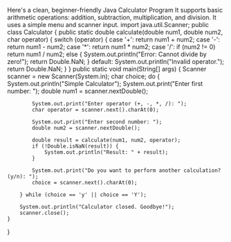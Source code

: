 Here's a clean, beginner-friendly Java Calculator Program It supports basic arithmetic operations: addition, subtraction, multiplication, and division. It uses a simple menu and scanner input.
import java.util.Scanner;
public class Calculator {
    public static double calculate(double num1, double num2, char operator) {
        switch (operator) {
            case '+':
                return num1 + num2;
            case '-':
                return num1 - num2;
            case '*':
                return num1 * num2;
            case '/':
                if (num2 != 0)
                    return num1 / num2;
                else {
                    System.out.println("Error: Cannot divide by zero!");
                    return Double.NaN;
                }
            default:
                System.out.println("Invalid operator.");
                return Double.NaN;
        }
    }
     public static void main(String[] args) {
        Scanner scanner = new Scanner(System.in);
        char choice;
        do
         {
            System.out.println("Simple Calculator");
            System.out.print("Enter first number: ");
            double num1 = scanner.nextDouble();

            System.out.print("Enter operator (+, -, *, /): ");
            char operator = scanner.next().charAt(0);

            System.out.print("Enter second number: ");
            double num2 = scanner.nextDouble();

            double result = calculate(num1, num2, operator);
            if (!Double.isNaN(result)) {
                System.out.println("Result: " + result);
            }

            System.out.print("Do you want to perform another calculation? (y/n): ");
            choice = scanner.next().charAt(0);

        } while (choice == 'y' || choice == 'Y');

        System.out.println("Calculator closed. Goodbye!");
        scanner.close();
    }
}
